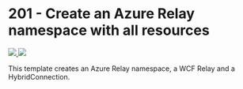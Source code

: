 # 201 - Create an Azure Relay namespace with all resources

<a href="https://portal.azure.com/#create/Microsoft.Template/uri/https%3A%2F%2Fraw.githubusercontent.com%2FAzure%2Fazure-quickstart-templates%2Fmaster%2F201-azure-relay-create-all-resources%2Fazuredeploy.json" target="_blank">
    <img src="http://azuredeploy.net/deploybutton.png"/>
</a>

<a href="http://armviz.io/#/?load=https%3A%2F%2Fraw.githubusercontent.com%2FAzure%2Fazure-quickstart-templates%2Fmaster%2F201-azure-relay-create-all-resources%2Fazuredeploy.json" target="_blank">
    <img src="http://armviz.io/visualizebutton.png"/>
</a>

This template creates an Azure Relay namespace, a WCF Relay and a HybridConnection.